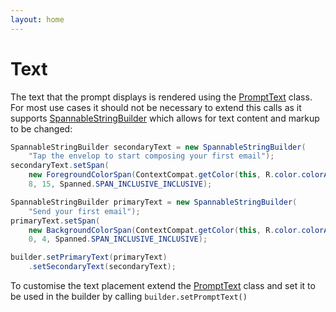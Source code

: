 ```yaml
---
layout: home
---
```


# Text

The text that the prompt displays is rendered using the [PromptText](javadocs/uk/co/samuelwall/materialtaptargetprompt/extras/PromptText.html) class. 
For most use cases it should not be necessary to extend this calls as it supports [SpannableStringBuilder](https://developer.android.com/reference/android/text/SpannableStringBuilder) which allows for text content and markup to be changed:

```java
SpannableStringBuilder secondaryText = new SpannableStringBuilder(
    "Tap the envelop to start composing your first email");
secondaryText.setSpan(
    new ForegroundColorSpan(ContextCompat.getColor(this, R.color.colorAccent)),
    8, 15, Spanned.SPAN_INCLUSIVE_INCLUSIVE);

SpannableStringBuilder primaryText = new SpannableStringBuilder(
    "Send your first email");
primaryText.setSpan(
    new BackgroundColorSpan(ContextCompat.getColor(this, R.color.colorAccent)), 
    0, 4, Spanned.SPAN_INCLUSIVE_INCLUSIVE);

builder.setPrimaryText(primaryText)
    .setSecondaryText(secondaryText);
```

To customise the text placement extend the [PromptText](javadocs/uk/co/samuelwall/materialtaptargetprompt/extras/PromptText.html) class and set it to be used in the builder by calling `builder.setPromptText()`
